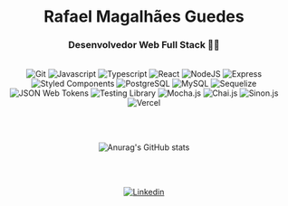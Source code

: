 <h1 align="center">
  Rafael Magalhães Guedes
</h1>
<h3 align="center">
  Desenvolvedor Web Full Stack 👨‍💻
</h3>
<br />
<div align="center">
  <img alt="Git" src="https://img.shields.io/badge/GIT-E44C30?style=for-the-badge&logo=git&logoColor=white">
  <img alt="Javascript" src="https://img.shields.io/badge/JavaScript-323330?style=for-the-badge&logo=javascript&logoColor=F7DF1E">
  <img alt="Typescript" src="https://img.shields.io/badge/TypeScript-007ACC?style=for-the-badge&logo=typescript&logoColor=white">
  <img alt="React" src="https://img.shields.io/badge/React-20232A?style=for-the-badge&logo=react&logoColor=61DAFB">
  <img alt="NodeJS" src="https://img.shields.io/badge/Node.js-43853D?style=for-the-badge&logo=node.js&logoColor=white">
  <img alt="Express" src="https://img.shields.io/badge/Express.js-404D59?style=for-the-badge">
  <img alt="Styled Components" src="https://img.shields.io/badge/styled--components-DB7093?style=for-the-badge&logo=styled-components&logoColor=white">
  <img alt="PostgreSQL" src="https://img.shields.io/badge/PostgreSQL-316192?style=for-the-badge&logo=postgresql&logoColor=white">
  <img alt="MySQL" src="https://img.shields.io/badge/MySQL-00000F?style=for-the-badge&logo=mysql&logoColor=white">
  <img alt="Sequelize" src="https://img.shields.io/badge/sequelize-323330?style=for-the-badge&logo=sequelize&logoColor=blue">
  <img alt="JSON Web Tokens" src="https://img.shields.io/badge/json%20web%20tokens-323330?style=for-the-badge&logo=json-web-tokens&logoColor=pink">
  <img alt="Testing Library" src="https://img.shields.io/badge/testing%20library-323330?style=for-the-badge&logo=testing-library&logoColor=red">
  <img alt="Mocha.js" src="https://img.shields.io/badge/mocha.js-323330?style=for-the-badge&logo=mocha&logoColor=Brown">
  <img alt="Chai.js" src="https://img.shields.io/badge/chai.js-323330?style=for-the-badge&logo=chai&logoColor=red">
  <img alt="Sinon.js" src="https://img.shields.io/badge/sinon.js-323330?style=for-the-badge&logo=sinon">
  <img alt="Vercel" src="https://img.shields.io/badge/Vercel-000000?style=for-the-badge&logo=vercel&logoColor=white">
</div>

<br /><br />

<div align="center">
  <img src="https://github-readme-stats.vercel.app/api?username=rafaelmagalhaesguedes&show_icons=true&theme=transparent" alt="Anurag's GitHub stats">
</div>

<br /><br />

<div align="center">
  <a href="https://www.linkedin.com/in/rafael-magalh%C3%A3es-guedes/" target="_blank">
    <img src="https://img.shields.io/badge/LinkedIn-0077B5?style=for-the-badge&logo=linkedin&logoColor=white" alt="Linkedin">
  </a>
</div>
